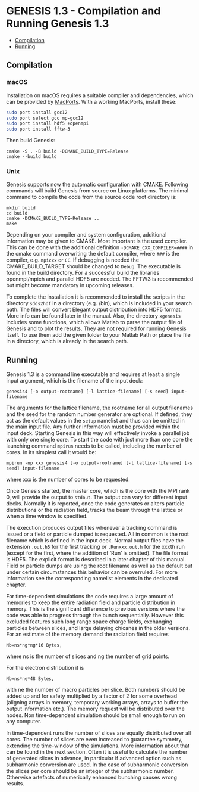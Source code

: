 # GENESIS 1.3 - Compilation and Running Genesis 1.3


- [Compilation](#compilation)
- [Running](#running)


## Compilation 

### macOS 

Installation on macOS requires a suitable compiler and dependencies, which can be provided by [MacPorts](https://www.macports.org). With a working MacPorts, install these:
```bash
sudo port install gcc12
sudo port select gcc mp-gcc12
sudo port install hdf5 +openmpi 
sudo port install fftw-3
```

Then build Genesis:
```
cmake -S . -B build -DCMAKE_BUILD_TYPE=Release
cmake --build build
```

### Unix
Genesis supports now the automatic configuration with CMAKE. Following commands will build Genesis from source on Linux platforms. The minimal command to compile the code from the source code root directory is:

```
mkdir build
cd build
cmake -DCMAKE_BUILD_TYPE=Release ..
make
```

Depending on your compiler and system configuration, additional information may be given to CMAKE. Most important is the used compiler. This can be done with the additional definition ```-DCMAKE_CXX_COMPILER=####``` in the cmake command overwriting the default compiler, where ```###``` is the compiler, e.g. `mpicxx` or `CC`. If debugging is needed the CMAKE_BUILD_TARGET should be changed to `Debug`.
The executable is found in the build directory. For a successful build the libraries openmpi/mpich and parallel HDF5 are needed. The FFTW3 is recommended but might become mandatory in upcoming releases.

To complete the installation it is recommended to install the scripts in the directory `sdds2hdf` in a directory (e.g. /bin), which is included in your search path. The files will convert Elegant output distribution into HDF5 format. More info can be found later in the manual.
Also, the directory `xgenesis` includes some functions, which allows Matlab to parse the output file of Genesis and to plot the results. They are not required for running Genesis itself. To use them add the given folder to your Matlab Path or place the file in a directory, which is already in the search path.





## Running

Genesis 1.3 is a command line executable and requires at least a single input argument, which is the filename of the input deck:

```
genesis4 [-o output-rootname] [-l lattice-filename] [-s seed] input-filename
```

The arguments for the lattice filename, the rootname for all output filenames and the seed for the random number generator are optional.
If defined, they act as the default values in the `setup` namelist and thus can be omitted in the main input file.
Any further information must be provided within the input deck. Starting Genesis in this way will effectively invoke a parallel job with only one single core. To start the code with just more than one core the launching command `mpirun` needs to be called, including the number of cores. In its simplest call it would be:

```
mpirun -np xxx genesis4 [-o output-rootname] [-l lattice-filename] [-s seed] input-filename
```

where xxx is the number of cores to be requested.

Once Genesis started, the master core, which is the core with the MPI rank 0, will provide the output to `stdout`. The output can vary for different input decks. Normally it is reported, once the code generates or alters particle distributions or the radiation field, tracks the beam through the lattice or when a time window is specified.

The execution produces output files whenever a tracking command is issued or a field or particle dumped is requested. All in common is the root filename which is defined in the input deck. Normal output files have the extension `.out.h5` for the first tracking or `.Runxxx.out.h` for the xxxth run (except for the first, where the addition of ’Run’ is omitted). The file format is HDF5. The explicit format is described in a later chapter of this manual. Field or particle dumps are using the root filename as well as the default but under certain circumstances this behavior can be overruled. For more information see the corresponding namelist elements in the dedicated chapter.

For time-dependent simulations the code requires a large amount of memories to keep the entire radiation field and particle distribution in memory. This is the significant difference to previous versions where the code was able to progress through the bunch sequentially.
However this excluded features such long range space charge fields, exchanging particles between slices, and large delaying chicanes in the older versions. For an estimate of the memory demand the radiation field requires

```
Nb=ns*ng*ng*16 Bytes,
```

where ns is the number of slices and ng the number of grid points. 

For the electron distribution it is

```
Nb=ns*ne*48 Bytes,
```

with ne the number of macro particles per slice.
Both numbers should be added up and for safety multiplied by a factor of 2 for some overhead (aligning arrays in memory, temporary working arrays, arrays to buffer the output information etc.). The memory request will be distributed  over the nodes. Non time-dependent simulation should be small enough to run on any computer.

In time-dependent runs the number of slices are equally distributed over all cores. The number of slices are even increased to guarantee symmetry, extending the time-window of the simulations. More information about that can be found in the next section. Often it is useful to calculate the number of generated slices in advance, in particular if advanced option such as subharmonic conversion are used. In the case of subharmonic conversion the slices per core should be an integer of the subharmonic number. Otherwise artefacts of numerically enhanced bunching causes wrong results.


<div style="page-break-after: always; visibility: hidden"> \pagebreak </div>
